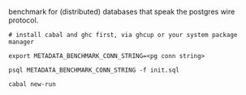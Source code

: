 benchmark for (distributed) databases that speak the postgres wire protocol.

```
# install cabal and ghc first, via ghcup or your system package manager

export METADATA_BENCHMARK_CONN_STRING=<pg conn string>

psql METADATA_BENCHMARK_CONN_STRING -f init.sql

cabal new-run
```
